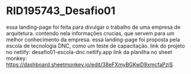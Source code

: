 # RID195743_Desafio01
essa landing-page foi feita para divulgar o trabalho de uma empresa de arquitetura.
contendo nela informações crucias, que servem para um melhor conhecimento da empresa.
essa landing-page foi proposta pela escola de tecnologia DNC, como um teste de capacitação.
link do projeto no netlify:  desafio01-escola-dnc.netlify.app
link da planilha no sheet monkey: https://dashboard.sheetmonkey.io/edit/38eFXmyBGKwD9xmcfaPzjS
